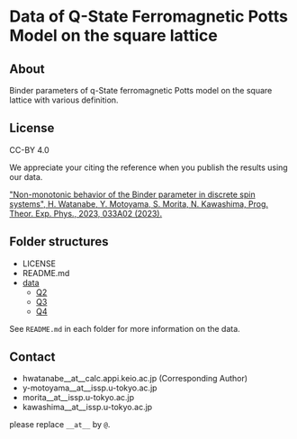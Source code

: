 # Data of Q-State Ferromagnetic Potts Model on the square lattice

## About

Binder parameters of q-State ferromagnetic Potts model on the square lattice with various definition.

## License

CC-BY 4.0

We appreciate your citing the reference when you publish the results using our data.

["Non-monotonic behavior of the Binder parameter in discrete spin systems", H. Watanabe, Y. Motoyama, S. Morita, N. Kawashima, Prog. Theor. Exp. Phys., 2023, 033A02 (2023).](https://doi.org/10.1093/ptep/ptad022)

## Folder structures

* LICENSE
* README.md
* [data](data/README.md)
    * [Q2](data/Q2/README.md)
    * [Q3](data/Q3/README.md)
    * [Q4](data/Q4/README.md)

See `README.md` in each folder for more information on the data.

## Contact

* hwatanabe__at__calc.appi.keio.ac.jp (Corresponding Author)
* y-motoyama__at__issp.u-tokyo.ac.jp 
* morita__at__issp.u-tokyo.ac.jp 
* kawashima__at__issp.u-tokyo.ac.jp

please replace `__at__` by `@`.
